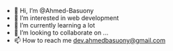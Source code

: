 - 👋 Hi, I’m @Ahmed-Basuony
- 👀 I’m interested in web development
- 🌱 I’m currently learning a lot
- 💞️ I’m looking to collaborate on ...
- 📫 How to reach me dev.ahmedbasuony@gmail.com

<!---
Ahmed-Basuony/Ahmed-Basuony is a ✨ special ✨ repository because its `README.md` (this file) appears on your GitHub profile.
You can click the Preview link to take a look at your changes.
--->
